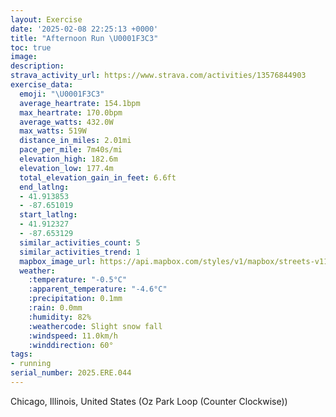 ```yaml
---
layout: Exercise
date: '2025-02-08 22:25:13 +0000'
title: "Afternoon Run \U0001F3C3"
toc: true
image:
description:
strava_activity_url: https://www.strava.com/activities/13576844903
exercise_data:
  emoji: "\U0001F3C3"
  average_heartrate: 154.1bpm
  max_heartrate: 170.0bpm
  average_watts: 432.0W
  max_watts: 519W
  distance_in_miles: 2.01mi
  pace_per_mile: 7m40s/mi
  elevation_high: 182.6m
  elevation_low: 177.4m
  total_elevation_gain_in_feet: 6.6ft
  end_latlng:
  - 41.913853
  - -87.651019
  start_latlng:
  - 41.912327
  - -87.653129
  similar_activities_count: 5
  similar_activities_trend: 1
  mapbox_image_url: https://api.mapbox.com/styles/v1/mapbox/streets-v11/static/path-5+787af2-1.0(wly~Fvw~uOoAAM%40_%40%3FSBq%40%3FYBc%40ASDiA%3Fi%40Kk%40%3Fq%40BQAq%40FSAwALg%40%40KEEKCq%40%40MJ%5BCQD%3FI%7D%40Ai%40CsABiEE%7DCGa%40CgBFuAEcA%40m%40OiDIGMAoBDmAAy%40%40%7D%40AYECCAGDc%40%3FyAJkAMyDGw%40Aa%40%3FsC%3Fq%40CMCAo%40By%40HiBCeA%40YDIFALFtAA%60CDpLDTRTLBhAK~%40%5DfAFnAMZITBdA%3F%60DMVHr%40LJHh%40E%7C%40AdAI%7C%40Ch%40%3FxEOv%40BrCIvCCJBDFBPC%7C%40DhB%3F%60ADdC),pin-s-s+e5b22e(-87.65324,41.91452),pin-s-f+89ae00(-87.64913000000004,41.91381000000001)/auto/800x800?access_token=pk.eyJ1Ijoiam9zaGJlY2ttYW4iLCJhIjoiY205eWR2aDd1MWZ6djJrbXc4a3M0bWZleiJ9.XiG9OWkNcZk2QzjJbxLB4A
  weather:
    :temperature: "-0.5°C"
    :apparent_temperature: "-4.6°C"
    :precipitation: 0.1mm
    :rain: 0.0mm
    :humidity: 82%
    :weathercode: Slight snow fall
    :windspeed: 11.0km/h
    :winddirection: 60°
tags:
- running
serial_number: 2025.ERE.044
---
```

Chicago, Illinois, United States (Oz Park Loop (Counter Clockwise))
